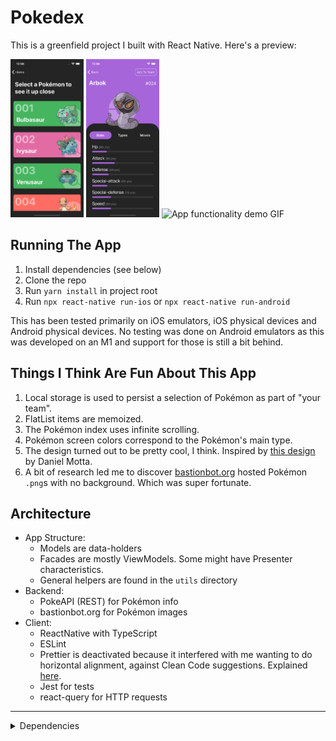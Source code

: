 # Pokedex

This is a greenfield project I built with React Native. Here's a preview:

<img src="./docs/images/indexDemo.png" alt="Pokemon index screen" width="117" height="253" />
<img src="./docs/images/showDemo.png" alt="Pokemon show screen for Arbok" width="117" height="253" />
<img src="./docs/images/appDemo.gif" alt="App functionality demo GIF" width="144" height="256" />

## Running The App

1. Install dependencies (see below)
1. Clone the repo
1. Run `yarn install` in project root
1. Run `npx react-native run-ios` or `npx react-native run-android`

This has been tested primarily on iOS emulators, iOS physical devices and Android physical devices.
No testing was done on Android emulators as this was developed on an M1 and support for those is still a bit behind.

## Things I Think Are Fun About This App

1. Local storage is used to persist a selection of Pokémon as part of "your team".
1. FlatList items are memoized.
1. The Pokémon index uses infinite scrolling.
1. Pokémon screen colors correspond to the Pokémon's main type.
1. The design turned out to be pretty cool, I think. Inspired by [this design](https://dribbble.com/shots/15424778-Pokedex-Mobile) by Daniel Motta.
1. A bit of research led me to discover [bastionbot.org](https://bastion.traction.one/) hosted Pokémon `.png`s with no background. Which was super fortunate.

## Architecture

- App Structure:
  - Models are data-holders
  - Facades are mostly ViewModels. Some might have Presenter characteristics.
  - General helpers are found in the `utils` directory
- Backend:
  - PokeAPI (REST) for Pokémon info
  - bastionbot.org for Pokémon images
- Client:
  - ReactNative with TypeScript
  - ESLint
  - Prettier is deactivated because it interfered with me wanting to do horizontal alignment, against Clean Code suggestions. Explained <a href="./.prettierignore" target="_blank">here</a>.
  - Jest for tests
  - react-query for HTTP requests

---

<details>
  <summary>Dependencies</summary>

---

- Homebrew
- Node: `brew install node`
- Watchman: `brew install watchman`
- For iOS:
  - XCode
  - XCode Command Line Tools
  - iOS Simulator (Might come bundled with latest XCode)
  - Cocoapods
- For Android:
  - Java Development Kit
  - Android Studio
  - Android SDK
  - Android SDK Platform
  - Android Virtual Device

For specific instructions, visit React Native's [environment setup instructions](https://reactnative.dev/docs/environment-setup)

</details>
